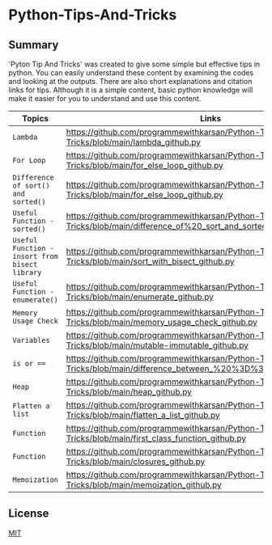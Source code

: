 # Python-Tips-And-Tricks

## Summary
'Pyton Tip And Tricks' was created to give some simple but effective tips in python. You can easily understand these content by examining the codes and looking at the outputs. There are also short explanations and citation links for tips. Although it is a simple content, basic python knowledge will make it easier for you to understand and use this content.

| Topics     | Links     | Level
| ------------- | ------------- | --------    |
| `Lambda`         | https://github.com/programmewithkarsan/Python-Tips-And-Tricks/blob/main/lambda_github.py| `All Levels`   |
| `For Loop`         | https://github.com/programmewithkarsan/Python-Tips-And-Tricks/blob/main/for_else_loop_github.py | `Beginner`   |
| `Difference of sort() and sorted()`         | https://github.com/programmewithkarsan/Python-Tips-And-Tricks/blob/main/for_else_loop_github.py | `Beginner`   |
|`Useful Function - sorted() `         | https://github.com/programmewithkarsan/Python-Tips-And-Tricks/blob/main/difference_of%20_sort_and_sorted_github.py | `Beginner`  |
|`Useful Function - insort from bisect library `         | https://github.com/programmewithkarsan/Python-Tips-And-Tricks/blob/main/sort_with_bisect_github.py | `Beginner`  |
|`Useful Function - enumerate() `         | https://github.com/programmewithkarsan/Python-Tips-And-Tricks/blob/main/enumerate_github.py | `Beginner`  |
|`Memory Usage Check`         |https://github.com/programmewithkarsan/Python-Tips-And-Tricks/blob/main/memory_usage_check_github.py | `Beginner`  |
| `Variables`         | https://github.com/programmewithkarsan/Python-Tips-And-Tricks/blob/main/mutable-immutable_github.py | `Intermediate`   |
|`is or ==  `         | https://github.com/programmewithkarsan/Python-Tips-And-Tricks/blob/main/difference_between_%20%3D%3D_and%20_is_github.py | `Intermediate`  |
|`Heap`         | https://github.com/programmewithkarsan/Python-Tips-And-Tricks/blob/main/heap_github.py | `Intermediate`   |
|`Flatten a list  `         | https://github.com/programmewithkarsan/Python-Tips-And-Tricks/blob/main/flatten_a_list_github.py | `Intermediate`  |
| `Function`        |https://github.com/programmewithkarsan/Python-Tips-And-Tricks/blob/main/first_class_function_github.py        | `Advanced`   |
| `Function`         | https://github.com/programmewithkarsan/Python-Tips-And-Tricks/blob/main/closures_github.py | `Advanced`   |
| `Memoization`         | https://github.com/programmewithkarsan/Python-Tips-And-Tricks/blob/main/memoization_github.py | `Advanced`   |




## License
[MIT](https://choosealicense.com/licenses/mit/)
